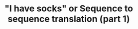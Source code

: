 ---
layout: post
title: '"I have socks" or Sequence to sequence translation (part 1)'
tags: 
    - deep learning
    - rnn 
    - machine translation
    - sequences
---
